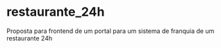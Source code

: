 # restaurante_24h
Proposta para frontend de um portal para um sistema de franquia de um restaurante 24h

